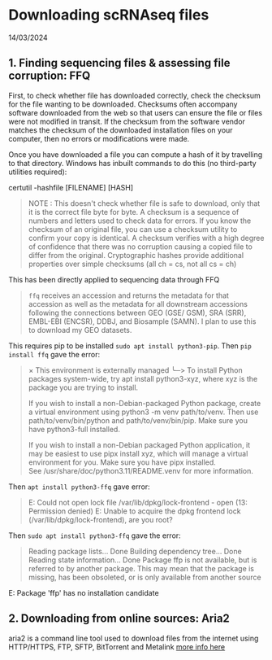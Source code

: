 # Downloading scRNAseq files 
14/03/2024 

## 1. Finding sequencing files & assessing file corruption: FFQ 
First, to check whether file has downloaded correctly, check the checksum for the file wanting to be downloaded. Checksums often accompany software downloaded from the web so that users can ensure the file or files were not modified in transit. If the checksum from the software vendor matches the checksum of the downloaded installation files on your computer, then no errors or modifications were made. 

Once you have downloaded a file you can compute a hash of it by travelling to that directory. Windows has inbuilt commands to do this (no third-party utilities required): 

certutil -hashfile [FILENAME] [HASH]

> NOTE : This doesn't check whether file is safe to download, only that it is the correct file byte for byte. A checksum is a sequence of numbers and letters used to check data for errors. If you know the checksum of an original file, you can use a checksum utility to confirm your copy is identical. A checksum verifies with a high degree of confidence that there was no corruption causing a copied file to differ from the original. Cryptographic hashes provide additional properties over simple checksums (all ch = cs, not all cs = ch) 

This has been directly applied to sequencing data through FFQ 

> ```ffq``` receives an accession and returns the metadata for that accession as well as the metadata for all downstream accessions following the connections between GEO (GSE/ GSM), SRA (SRR), EMBL-EBI (ENCSR), DDBJ, and Biosample (SAMN). I plan to use this to download my GEO datasets. 

This requires pip to be installed ```sudo apt install python3-pip```. Then ```pip install ffq``` gave the error: 
> × This environment is externally managed
>╰─> To install Python packages system-wide, try apt install
>    python3-xyz, where xyz is the package you are trying to
>    install.
>    
>    If you wish to install a non-Debian-packaged Python package,
>    create a virtual environment using python3 -m venv path/to/venv.
>    Then use path/to/venv/bin/python and path/to/venv/bin/pip. Make
>    sure you have python3-full installed.
>    
>    If you wish to install a non-Debian packaged Python application,
>    it may be easiest to use pipx install xyz, which will manage a
>    virtual environment for you. Make sure you have pipx installed.   
>    See /usr/share/doc/python3.11/README.venv for more information.

Then ```apt install python3-ffq``` gave error: 
> E: Could not open lock file /var/lib/dpkg/lock-frontend - open (13: Permission denied)
> E: Unable to acquire the dpkg frontend lock (/var/lib/dpkg/lock-frontend), are you root?

Then ```sudo apt install python3-ffq``` gave the error: 
> Reading package lists... Done
> Building dependency tree... Done
> Reading state information... Done
> Package ffp is not available, but is referred to by another package.
> This may mean that the package is missing, has been obsoleted, or
> is only available from another source

E: Package 'ffp' has no installation candidate


## 2. Downloading from online sources: Aria2
aria2 is a command line tool used to download files from the internet using HTTP/HTTPS, FTP, SFTP, BitTorrent and Metalink [more info here](https://aria2.github.io/) 


